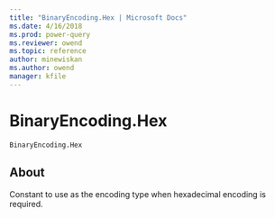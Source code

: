```yaml
---
title: "BinaryEncoding.Hex | Microsoft Docs"
ms.date: 4/16/2018
ms.prod: power-query
ms.reviewer: owend
ms.topic: reference
author: minewiskan
ms.author: owend
manager: kfile
---
```

# BinaryEncoding.Hex
<code>BinaryEncoding.Hex</code>
 ## About
 Constant to use as the encoding type when hexadecimal encoding is required.
